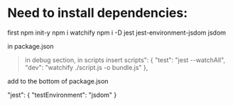 # Need to install dependencies:

first npm init-y
npm i watchify
npm i -D jest jest-environment-jsdom jsdom

in package.json
> in debug section, in scripts
insert
scripts": {
    "test": "jest --watchAll",
    "dev": "watchify ./script.js -o bundle.js"
  },

  add to the bottom of package.json

  "jest": {
    "testEnvironment": "jsdom"
  }

